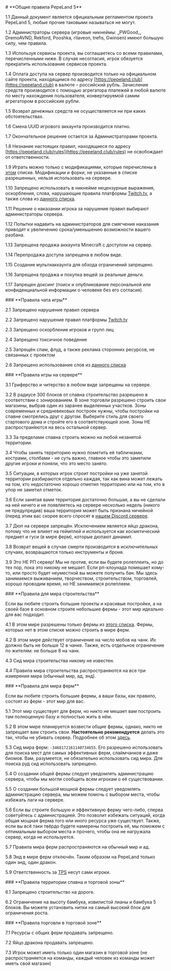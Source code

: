 <div id="general"></div>
# **Общие правила PepeLand 5** 

1.1 Данный документ является официальным регламентом проекта PepeLand 5, любые прочие таковыми называться не могут.

1.2 Администраторы сервера (игровые никнеймы: \_PWGood\_, DremoAVND, Rekford, Pooshka, rilaveon, trefis, Gwinsen) имеют большую силу, чем правила.

1.3 Используя сервисы проекта, вы соглашаетесь со всеми правилами, перечисленными ниже. В случае несогласия, игрок обязуется прекратить использование сервисов проекта.

1.4 Оплата доступа на сервер производится только на официальном сайте проекта, находящимся по адресу [https://pepeland.club](https://pepeland.club) в валюте – российский рубль. Зачисление средств производится с помощью агрегатора платежей в любой валюте по месту нахождения пользователя, конвертируемой самим агрегатором в российские рубли.

1.5 Возврат денежных средств не осуществляется ни при каких обстоятельствах.

1.6 Смена UUID игрового аккаунта производится платно.

1.7 Окончательное решение остается за Администраторами проекта.

1.8 Незнание настоящих правил, находящиеся по адресу [https://pepeland.club/rules](https://pepeland.club/rules) не освобождает от ответственности.

1.9 Играть можно только с модификациями, которые перечислены в [этом](#mods) списке. Модификации и форки, не указанные в списке разрешенных, нельзя использовать на сервере.

1.10 Запрещено использовать в никнейме нецензурные выражения, оскорбления, слова, нарушающие правила платформы [Twitch.tv](https://twitch.tv), а также слова из [данного списка](https://pepeland.netlify.app/bad-words).

1.11 Решение о наказании игрока за нарушение правил выбирают администраторы сервера.

1.12 Попытки надавить на администраторов для смягчения наказания приводят к увеличению срока/уменьшению возможности вашего разбана.

1.13 Запрещена продажа аккаунта Minecraft с доступом на сервер.

1.14 Перепродажа доступа запрещена в любом виде.

1.15 Создание мультиаккаунта для обхода ограничений запрещено.

1.16 Запрещена продажа и покупка вещей за реальные деньги.

1.17 Запрещен доксинг (поиск и опубликование персональной или конфиденциальной информации о человеке без его согласия).

<div id="chat"></div>
### **Правила чата игры**

2.1 Запрещено нарушение правил сервера

2.2 Запрещено нарушение правил платформы [Twitch.tv](https://twitch.tv) 

2.3 Запрещено оскорбление игроков и групп лиц

2.4 Запрещено токсичное поведение

2.5 Запрещён спам, флуд, а также реклама сторонних ресурсов, не связанных с проектом

2.6 Запрещено использование слов из [данного списка](https://pepeland.netlify.app/bad-words)

<div id="play"></div>
### **Правила игры на сервере**

3.1 Гриферство и читерство в любом виде запрещены на сервере.

3.2 В радиусе 300 блоков от спавна строительство разрешено в соответствии с зонированием. В зоне торговли разрешено строить свои магазины, выбрав один из заранее выделенных участков. Зоны современных и средневековых построек нужны, чтобы постройки на спавне смотрелись друг с другом. Выберите стиль для своего стартового дома и стройте его в соответствующей зоне. Зоны НЕ распространяются на весь остальной сервер. 

3.3 За пределами спавна строить можно на любой незанятой территории.

3.4 Чтобы занять территорию нужно пометить её табличками, кострами, столбами - не суть важно, главное чтобы это заметили другие игроки и поняли, что это место занято.

3.5 Ситуации, в которых игрок строит постройки на уже занятой территории разбираются отдельно каждая, так как вина может лежать на том, кто недостаточно хорошо отметил территорию или на том, кто в упор не заметил отметок.

3.6 Если занятая вами территория достаточно большая, а вы не сделали на ней ничего и не появляетесь на сервере несколько недель (никого не предупредив) ваша территория может быть признана ничейной (перед этим вас скорее всего спросят в [нашем Discord сервере](https://pepeland.club/discord).

3.7 Дюп на сервере запрещён. Исключением является яйцо дракона, потому что не влияет на геймплей и используется как косметический предмет и гуси (в мире ферм), которые дюпают динамит.

3.8 Возврат вещей в случае смерти производится в исключительных случаях, возвращаются только инструменты и броня.

3.9 Это НЕ РП сервер! Мы не против, если вы будете ролеплеить, но до тех пор, пока это никому не мешает. Если рп-клоунада помешает кому-то, или просто будет неуместной вы можете получить бан. Мы здесь занимаемся выживанием, творчеством, строительством, торговлей, хорошо проводим время, но НЕ занимаемся ролеплеем.

<div id="building"></div>
### **Правила для мира строительства**

Если вы любите строить большие проекты и красивые постройки, а на своей базе в основном строите небольшие фермы - этот мир идеально для вас подходит. 

4.1 В этом мире разрешены только фермы из [этого списка](#farm_main_allowed). Фермы, которых нет в этом списке можно строить в мире ферм. 

4.2  В этом мире действует ограничение на число мобов на чанк. Их должно быть не больше 12 в чанке. Также, есть отдельное ограничение по жителям: не больше 8 на чанк.

4.3 Сид мира строительства никому не известен.

4.4 Правила мира строительства распространяются на все три измерения мира (обычный мир, ад, энд).

<div id="farm"></div>
### **Правила для мира ферм**

Если вы любите строить большие фермы, а ваши базы, как правило, состоят из ферм - этот мир для вас.

5.1 Этот мир существует для ферм, но никто не мешает вам построить там полноценную базу и полностью жить в нём.

5.2 В этом мире планируется возвести общие фермы, однако, никто не запрещает вам строить свои. **Настоятельно рекомендуется** делать это так, чтобы не убивать сервер. Подробнее об этом [здесь](https://youtu.be/-etvM_tLgVs).

5.3 Сид мира ферм: ```-3468172161140734655```. Его разрешено использовать для поиска мест для самых эффективных ферм, слаймчанков и даже биомов. Вам, разумеется, не обязательно использовать сид мира. Для поиска руд сид использовать запрещено.

5.4 О создании общей фермы следует уведомлять администрацию сервера, чтобы мы могли сообщить всем игрокам о её существовании.

5.5 О создании большой мощной фермы следует уведомлять администрацию сервера, мы можем помочь с выбором места, чтобы избежать лаги на сервере.

5.6 Если вы строите большую и эффективную ферму чего-либо, сперва советуйтесь с администрацией. Это позволит избежать ситуаций, когда общая мощная ферма того или иного ресурса уже существует. Также, если вы всё таки твёрдо будете намерены построить её, мы поможем с оптимальным выбором места и прочего, чтобы она не нагружала сервер, когда не используется. 

5.7 Правила мира ферм распространяются на обычный мир и ад.

5.8 Энд в мире ферм отключён. Таким образом на PepeLand только один энд, один дракон.

5.9 Ответственность за [TPS](https://minecraft-ru.gamepedia.com/%D0%A1%D0%BF%D0%B8%D1%81%D0%BE%D0%BA_%D1%82%D0%B5%D1%80%D0%BC%D0%B8%D0%BD%D0%BE%D0%B2#%D0%A2) несут сами игроки.

<div id="spawn"></div>
### **Правила территории спавна и торговой зоны**

6.1 Запрещено строительство на дороге.

6.2 Ограничение на высоту бамбука, извилистой лианы и бамбука 5 блоков. Вы можете установить нитки на самый высокий блок для ограничения роста.

<div id="tradingzone"></div>
### **Правила торговли в торговой зоне**

7.1 Ресурсы с общих ферм продавать запрещено.

7.2 Яйцо дракона продавать запрещено.

7.3 Игрок может иметь только один магазин в торговой зоне (не распространяется на команды, каждый человек из команды может иметь свой магазин)
